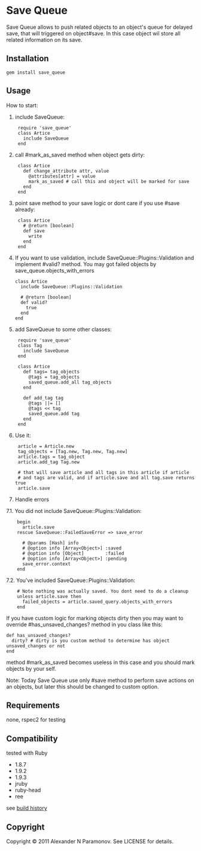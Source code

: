 Save Queue
==========
Save Queue allows to push related objects to an object's queue for delayed save, that will triggered on object#save. In this case object wil store all related information on its save.

Installation
------------
    gem install save_queue

Usage
-----

How to start:

1. include SaveQueue:

        require 'save_queue'
        class Artice
          include SaveQueue
        end

2. call \#mark_as_saved method when object gets dirty:

        class Artice
          def change_attribute attr, value
            @attributes[attr] = value
            mark_as_saved # call this and object will be marked for save
          end
        end

3. point save method to your save logic or dont care if you use #save already:

        class Artice
          # @return [boolean]
          def save
            write
          end
        end

4.  If you want to use validation, include SaveQueue::Plugins::Validation and implement #valid? method. You may got failed objects by save_queue.objects_with_errors

        class Artice
          include SaveQueue::Plugins::Validation

          # @return [boolean]
          def valid?
            true
          end
        end

5. add SaveQueue to some other classes:

        require 'save_queue'
        class Tag
          include SaveQueue
        end

        class Artice
          def tags= tag_objects
            @tags = tag_objects
            saved_queue.add_all tag_objects
          end

          def add_tag tag
            @tags ||= []
            @tags << tag
            saved_queue.add tag
          end
        end

6. Use it:

        article = Article.new
        tag_objects = [Tag.new, Tag.new, Tag.new]
        article.tags = tag_object
        article.add_tag Tag.new

        # that will save article and all tags in this article if article
        # and tags are valid, and if article.save and all tag.save returns true
        article.save

7. Handle errors

  7.1. You did not include SaveQueue::Plugins::Validation:

        begin
          article.save
        rescue SaveQueue::FailedSaveError => save_error

          # @params [Hash] info
          # @option info [Array<Object>] :saved
          # @option info [Object]        :failed
          # @option info [Array<Object>] :pending
          save_error.context
        end

  7.2. You've included SaveQueue::Plugins::Validation:

        # Note nothing was actually saved. You dont need to do a cleanup
        unless article.save then
          failed_objects = article.saved_query.objects_with_errors
        end



If you have custom logic for marking objects dirty then you may want to override
\#has_unsaved_changes? method in you class like this:

    def has_unsaved_changes?
      dirty? # dirty is you custom method to determine has object unsaved_changes or not
    end

method \#mark_as_saved becomes useless in this case and you should mark objects by your self.


Note: Today Save Queue use only #save method to perform save actions on an objects, but later this should be changed to custom option.

Requirements
------------
none, rspec2 for testing

Compatibility
-------------
tested with Ruby

* 1.8.7
* 1.9.2
* 1.9.3
* jruby
* ruby-head
* ree

see [build history](http://travis-ci.org/#!/AlexParamonov/save_queue/builds)

Copyright
---------
Copyright © 2011 Alexander N Paramonov. See LICENSE for details.